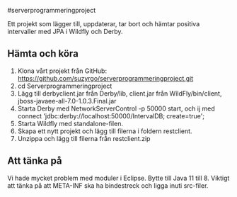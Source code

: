 #serverprogrammeringproject

Ett projekt som lägger till, uppdaterar, tar bort och hämtar positiva intervaller med JPA i Wildfly och Derby.

## Hämta och köra
1. Klona vårt projekt från GitHub: https://github.com/suzyrgo/serverprogrammeringproject.git
2. cd Serverprogrammeringproject
3. Lägg till derbyclient.jar från Derby/lib, client.jar från WildFly/bin/client, jboss-javaee-all-7.0-1.0.3.Final.jar
4. Starta Derby med NetworkServerControl -p 50000 start, och ij med connect 'jdbc:derby://localhost:50000/IntervalDB; create=true';
5. Starta Wildfly med standalone-filen.
6. Skapa ett nytt projekt och lägg till filerna i foldern restclient.
7. Unzippa och lägg till filerna från restclient.zip

## Att tänka på
Vi hade mycket problem med moduler i Eclipse.
Bytte till Java 11 till 8.
Viktigt att tänka på att META-INF ska ha bindestreck och ligga inuti src-filer.
